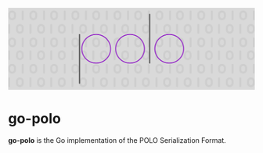 ![image](./banner.png)

# go-polo
**go-polo** is the Go implementation of the POLO Serialization Format.
